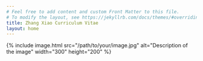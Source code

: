 ```yaml
---
# Feel free to add content and custom Front Matter to this file.
# To modify the layout, see https://jekyllrb.com/docs/themes/#overriding-theme-defaults
title: Zhang Xiao Curriculum Vitae
layout: home
---
```

{% include image.html src="/path/to/your/image.jpg" alt="Description of the image" width="300" height="200" %}